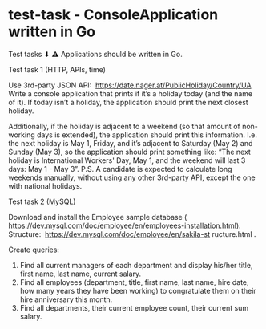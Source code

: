 # test-task - ConsoleApplication written in Go

Test tasks ⬇
⚠ Аpplications should be written in Go.

Test task 1 (HTTP, APIs, time)

Use 3rd-party JSON API: ​ https://date.nager.at/PublicHoliday/Country/UA
Write a console application that prints if it’s a holiday today (and the name of it). If today isn’t a
holiday, the application should print the next closest holiday.

Additionally, if the holiday is adjacent to a weekend (so that amount of non-working days is
extended), the application should print this information. I.e. the next holiday is May 1, Friday,
and it’s adjacent to Saturday (May 2) and Sunday (May 3), so the application should print
something like: “The next holiday is International Workers' Day, May 1, and the weekend will
last 3 days: May 1 - May 3”.
P.S.​ A candidate is expected to calculate long weekends manually, without using any other
3rd-party API, except the one with national holidays.

Test task 2 (MySQL)

Download and install the Employee sample database
(​ https://dev.mysql.com/doc/employee/en/employees-installation.html​ ).
Structure: ​ https://dev.mysql.com/doc/employee/en/sakila-st ructure.html​ .

Create queries:
1) Find all current managers of each department and display his/her title, first name, last
name, current salary.
2) Find all employees (department, title, first name, last name, hire date, how many years
they have been working) to congratulate them on their hire anniversary this month.
3) Find all departments, their current employee count, their current sum salary.
